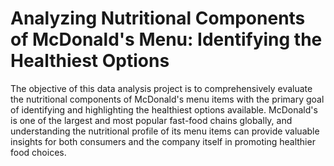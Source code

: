 # Analyzing Nutritional Components of McDonald's Menu: Identifying the Healthiest Options

The objective of this data analysis project is to comprehensively evaluate the nutritional components of McDonald's menu items with the primary goal of identifying and highlighting the healthiest options available. McDonald's is one of the largest and most popular fast-food chains globally, and understanding the nutritional profile of its menu items can provide valuable insights for both consumers and the company itself in promoting healthier food choices.

